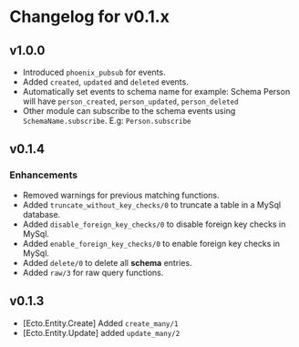 # Changelog for v0.1.x

## v1.0.0

* Introduced `phoenix_pubsub` for events.
* Added `created`, `updated` and `deleted` events.
* Automatically set events to schema name for example: Schema Person will have `person_created`, `person_updated`, `person_deleted`
* Other module can subscribe to the schema events using `SchemaName.subscribe`. E.g: `Person.subscribe`

## v0.1.4

### Enhancements

* Removed warnings for previous matching functions.
* Added `truncate_without_key_checks/0` to truncate a table in a MySql database.
* Added `disable_foreign_key_checks/0` to disable foreign key checks in MySql.
* Added `enable_foreign_key_checks/0` to enable foreign key checks in MySql.
* Added `delete/0` to delete all **schema** entries.
* Added `raw/3` for raw query functions.

## v0.1.3

* [Ecto.Entity.Create] Added `create_many/1`
* [Ecto.Entity.Update] added `update_many/2`
